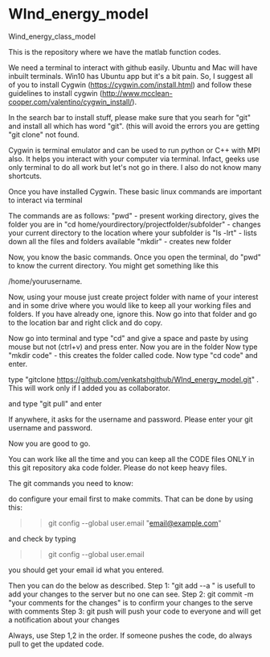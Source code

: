 # WInd_energy_model
Wind_energy_class_model

This is the repository where we have the matlab function codes.

We need a terminal to interact with github easily. Ubuntu and Mac will have inbuilt terminals. Win10 has Ubuntu app but it's a bit pain. So, I suggest all of you to install Cygwin (https://cygwin.com/install.html) and follow these guidelines to install cygwin (http://www.mcclean-cooper.com/valentino/cygwin_install/). 


In the search bar to install stuff, please make sure that you searh for "git" and install all which has word "git".  (this will avoid the errors you are getting "git clone" not found.

Cygwin is terminal emulator and can be used to run python or C++ with MPI also. It helps you interact with your computer via terminal. Infact, geeks use only terminal to do all work but let's not go in there. I also do not know many shortcuts. 

Once you have installed Cygwin. These basic linux commands are important to interact via terminal

The commands are as follows:
"pwd" - present working directory, gives the folder you are in
"cd home/yourdirectory/projectfolder/subfolder" - changes your current directory to the location where your subfolder is
"ls -lrt" - lists down all the files and folders available 
"mkdir" - creates new folder

Now, you know the basic commands. Once you open the terminal, do "pwd" to know the current directory. You might get something like this 

/home/yourusername.

Now, using your mouse just create project folder with name of your interest and in some drive where you would like to keep all your working files and folders. If you have already one, ignore this. Now go into that folder and go to the location bar and right click and do copy. 

Now go into terminal and type "cd" and give a space and paste by using mouse but not (ctrl+v) and press enter. Now you are in the folder
Now type "mkdir code" - this creates the folder called code. Now type "cd code" and enter.

type "gitclone https://github.com/venkatshgithub/WInd_energy_model.git" . This will work only if I added you as collaborator. 

and type "git pull" and enter

If anywhere, it asks for the username and password. Please enter your git username and password.

Now you are good to go.

You can work like all the time and you can keep all the CODE files ONLY in this git repository aka code folder. Please do not keep heavy files. 

The git commands you need to know:

do configure your email first to make commits. That can be done by using this:

>> git config --global user.email "email@example.com"

and check by typing 

>> git config --global user.email

you should get your email id what you entered.

Then you can do the below as described.
Step 1: "git add --a " is usefull to add your changes to the server but no one can see. 
Step 2: git commit -m "your comments for the changes" is to confirm your changes to the serve with comments
Step 3: git push will push your code to everyone and will get a notification about your changes

Always, use Step 1,2 in the order. If someone pushes the code, do always pull to get the updated code.
